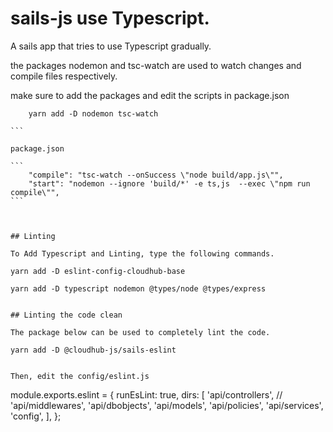# sails-js use Typescript.

A sails app that tries to use Typescript gradually.

the packages nodemon and tsc-watch are used to watch changes and compile files respectively.

make sure to add the packages and edit the scripts in package.json

````
    yarn add -D nodemon tsc-watch

```

package.json

```
    "compile": "tsc-watch --onSuccess \"node build/app.js\"",
    "start": "nodemon --ignore 'build/*' -e ts,js  --exec \"npm run compile\"",
```



## Linting

To Add Typescript and Linting, type the following commands.

````

    yarn add -D eslint-config-cloudhub-base

    yarn add -D typescript nodemon @types/node @types/express

```

## Linting the code clean

The package below can be used to completely lint the code.

```

    yarn add -D @cloudhub-js/sails-eslint

```

Then, edit the config/eslint.js

```

module.exports.eslint = {
runEsLint: true,
dirs: [
'api/controllers',
// 'api/middlewares',
'api/dbobjects',
'api/models',
'api/policies',
'api/services',
'config',
],
};

```


```
